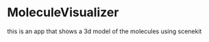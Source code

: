 MoleculeVisualizer
==================

this is an app that shows a 3d model of the molecules using scenekit

